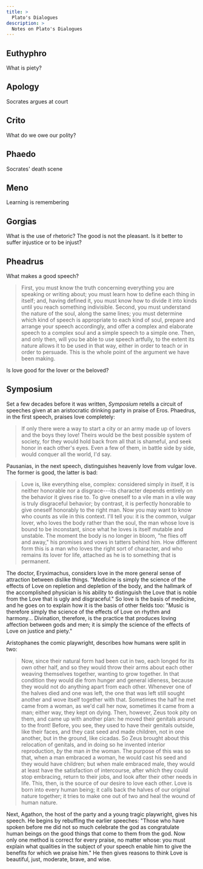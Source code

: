 ```yaml
---
title: >
  Plato's Dialogues
description: >
  Notes on Plato's Dialogues
---
```


## Euthyphro

What is piety?

## Apology

Socrates argues at court

## Crito

What do we owe our polity?

## Phaedo

Socrates' death scene

## Meno

Learning is remembering

## Gorgias

What is the use of rhetoric? The good is not the pleasant. Is it better to suffer injustice or to be injust?

## Pheadrus

What makes a good speech?

> First, you must know the truth concerning everything you are speaking or writing about; you must learn how to define each thing in itself; and, having defined it, you must know how to divide it into kinds until you reach something indivisible. Second, you must understand the nature of the soul, along the same lines; you must determine which kind of speech is appropriate to each kind of soul, prepare and arrange your speech accordingly, and offer a complex and elaborate speech to a complex soul and a simple speech to a simple one. Then, and only then, will you be able to use speech artfully, to the extent its nature allows it to be used in that way, either in order to teach or in order to persuade. This is the whole point of the argument we have been making.

Is love good for the lover or the beloved?

## Symposium

Set a few decades before it was written, _Symposium_ retells a circuit of speeches given at an aristocratic drinking party in praise of Eros. Phaedrus, in the first speech, praises love completely:

> If only there were a way to start a city or an army made up of lovers and the boys they love! Theirs would be the best possible system of society, for they would hold back from all that is shameful, and seek honor in each other's eyes. Even a few of them, in battle side by side, would conquer all the world, I'd say.

Pausanias, in the next speech, distinguishes heavenly love from vulgar love. The former is good, the latter is bad:

> Love is, like everything else, complex: considered simply in itself, it is neither honorable nor a disgrace---its character depends entirely on the behavior it gives rise to. To give oneself to a vile man in a vile way is truly disgraceful behavior; by contrast, it is perfectly honorable to give oneself honorably to the right man. Now you may want to know who counts as vile in this context. I'll tell you: it is the common, vulgar lover, who loves the body rather than the soul, the man whose love is bound to be inconstant, since what he loves is itself mutable and unstable. The moment the body is no longer in bloom, "he flies off and away," his promises and vows in tatters behind him. How different form this is a man who loves the right sort of character, and who remains its lover for life, attached as he is to something that is permanent.

The doctor, Eryximachus, considers love in the more general sense of attraction between dislike things. "Medicine is simply the science of the effects of Love on repletion and depletion of the body, and the hallmark of the accomplished physician is his ability to distinguish the Love that is noble from the Love that is ugly and disgraceful." So love is the basis of medicine, and he goes on to explain how it is the basis of other fields too: "Music is therefore simply the science of the effects of Love on rhythm and harmony... Divination, therefore, is the practice that produces loving affection between gods and men; it is simply the science of the effects of Love on justice and piety."

Aristophanes the comic playwright, describes how humans were split in two:

> Now, since their natural form had been cut in two, each longed for its own other half, and so they would throw their arms about each other weaving themselves together, wanting to grow together. In that condition they would die from hunger and general idleness, because they would not do anything apart from each other. Whenever one of the halves died and one was left, the one that was left still sought another and wove itself together with that. Sometimes the half he met came from a woman, as we'd call her now, sometimes it came from a man; either way, they kept on dying.
> Then, however, Zeus took pity on them, and came up with another plan: he moved their genitals around to the front! Before, you see, they used to have their genitals outside, like their faces, and they cast seed and made children, not in one another, but in the ground, like cicadas. So Zeus brought about this relocation of genitals, and in doing so he invented interior reproduction, _by_ the man _in_ the woman. The purpose of this was so that, when a man embraced a woman, he would cast his seed and they would have children; but when male embraced male, they would at least have the satisfaction of intercourse, after which they could stop embracing, return to their jobs, and look after their other needs in life. This, then, is the source of our desire to love each other. Love is born into every human being; it calls back the halves of our original nature together; it tries to make one out of two and heal the wound of human nature.

Next, Agathon, the host of the party and a young tragic playwright, gives his speech. He begins by rebuffing the earlier speeches: "Those who have spoken before me did not so much celebrate the god as congratulate human beings on the good things that come to them from the god. Now only one method is correct for every praise, no matter whose: you must explain what qualities in the subject of your speech enable him to give the benefits for which we praise him." He then gives reasons to think Love is beautiful, just, moderate, brave, and wise.
